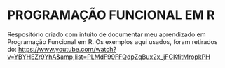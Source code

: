 # PROGRAMAÇÃO FUNCIONAL EM R
Respositório criado com intuito de documentar meu aprendizado em Programação Funcional em R. Os exemplos aqui usados, foram retirados do:
https://www.youtube.com/watch?v=YBYHEZr9YhA&amp;list=PLMdF99FFQdpZqBux2x_jFGKfitMropkPH

